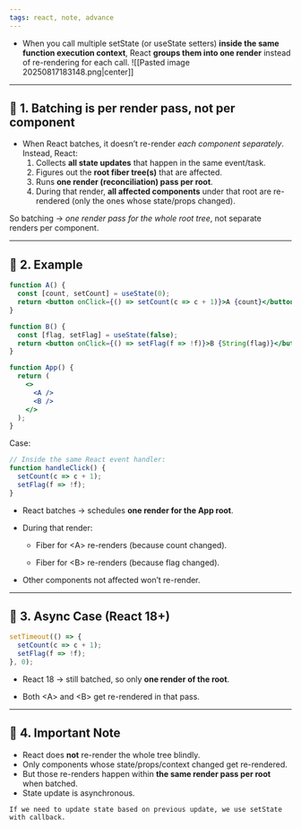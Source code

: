 ```yaml
---
tags: react, note, advance
---
```


- When you call multiple setState (or useState setters) **inside the same function execution context**, React **groups them into one render** instead of re-rendering for each call.
![[Pasted image 20250817183148.png|center]]

---

## **🔹 1. Batching is per render pass, not per component**

- When React batches, it doesn’t re-render _each component separately_. Instead, React:
	1. Collects **all state updates** that happen in the same event/task.
	2. Figures out the **root fiber tree(s)** that are affected.
	3. Runs **one render (reconciliation) pass per root**.
	4. During that render, **all affected components** under that root are re-rendered (only the ones whose state/props changed).


So batching → _one render pass for the whole root tree_, not separate renders per component.

---

## **🔹 2. Example**

```jsx
function A() {
  const [count, setCount] = useState(0);
  return <button onClick={() => setCount(c => c + 1)}>A {count}</button>;
}

function B() {
  const [flag, setFlag] = useState(false);
  return <button onClick={() => setFlag(f => !f)}>B {String(flag)}</button>;
}

function App() {
  return (
    <>
      <A />
      <B />
    </>
  );
}
```

Case:

```jsx
// Inside the same React event handler:
function handleClick() {
  setCount(c => c + 1);
  setFlag(f => !f);
}
```

- React batches → schedules **one render for the App root**.
    
- During that render:
    
    - Fiber for \<A> re-renders (because count changed).
        
    - Fiber for \<B> re-renders (because flag changed).
        
    
- Other components not affected won’t re-render.
    

---

## **🔹 3. Async Case (React 18+)**

```jsx
setTimeout(() => {
  setCount(c => c + 1);
  setFlag(f => !f);
}, 0);
```

- React 18 → still batched, so only **one render of the root**.
    
- Both \<A> and \<B> get re-rendered in that pass.
    

---

## **🔹 4. Important Note**

- React does **not** re-render the whole tree blindly.
- Only components whose state/props/context changed get re-rendered.
- But those re-renders happen within **the same render pass per root** when batched.
- State update is asynchronous.

```ad-important
If we need to update state based on previous update, we use setState with callback.
```

